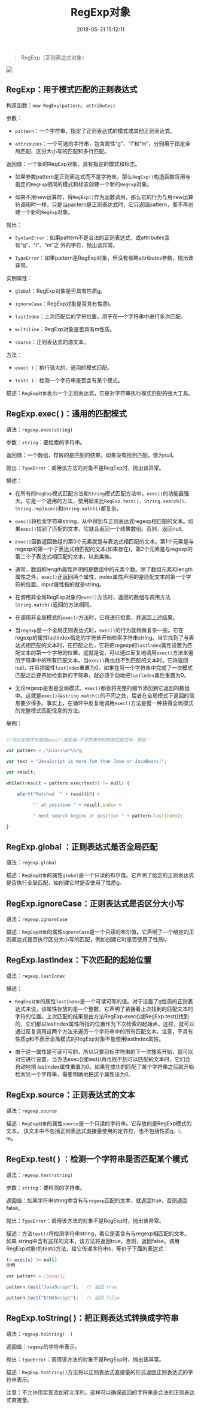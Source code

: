 ﻿---
title: RegExp对象
comments: true
date: 2018-05-31 15:12:11
categories: 博客列表
tags: JavaScript核心对象

---


> RegExp（正则表达式对象）

![ ](http://www.grabsun.com/uploads/images/2012/97/global.jpg)


## RegExp：用于模式匹配的正则表达式

构造函数：`new RegExp(pattern, attributes)`

参数：

* `pattern`：一个字符串，指定了正则表达式的模式或其他正则表达式。

* `attributes`：一个可选的字符串，包含属性“g”、“i”和“m”，分别用于指定全局匹配、区分大小写的匹配和多行匹配。

返回值：一个新的RegExp对象，具有指定的模式和标志。

* 如果参数pattern是正则表达式而不是字符串，那么`RegExp()`构造函数将用与指定的`RegExp`相同的模式和标志创建一个新的`RegExp`对象。

* 如果不用new运算符，将`RegExp()`作为函数调用，那么它的行为与用new运算符调用时一样，只是当pactern是正则表达式时，它只返回pattern，而不再创建一个新的`RegExp`对象。

抛出：

* `SyntaxError`：如果pattern不是合法的正则表达式，或attributes含有“g”、“i”、“m”之 外的字符，抛出该异常。

* `TypeError`：如果pattern是RegExp对象，但没有省略attributes参数，抛出该异常。

实例属性：

* `global`：RegExp对象是否具有性质g。

* `ignoreCase`：RegExp对象是否具有性质i。

* `lastIndex`：上次匹配后的字符位置，用于在一个字符串中进行多次匹配。

* `multiline`：RegExp对象是否具有m性质。

* `source`：正则表达式的源文本。

方法：

* `exec( )`：执行强大的、通用的模式匹配。

* `test( )`：检测一个字符串是否含有某个模式。

描述：`RegExp对象`表示一个正则表达式，它是对字符串执行模式匹配的强大工具。

## RegExp.exec( )：通用的匹配模式

语法：`regexp.exec(string)`

参数：`string`：要检索的字符串。

返回值：一个数组，存放的是匹配的结果。如果没有找到匹配，值为null。

抛出：`TypeError`：调用该方法的对象不是RegExp时，抛出该异常。

描述：

* 在所有的`RegExp`模式匹配方法和`String`模式匹配方法中，`exec()`的功能最强大。它是一个通用的方法，使用起来比`RegExp.test()`、`String.search()`、`String.replace()`和`String.match()`都复杂。

* `exec()`将检索字符串string，从中得到与正则表达式regexp相匹配的文本。如果`exec()`找到了匹配的文本，它就会返回一个结果数组。否则，返回null。

* `exec()`函数返回数组的第0个元素就是与表达式相匹配的文本。第1个元素是与regexp的第一个子表达式相匹配的文本(如果存在)。第2个元素是与regexp的第二个子表达式相匹配的文本，以此类推。

* 通常，数组的length属性声明的是数组中的元素个数。除了数组元素和length属性之外，`exec()`还返回两个属性。index属性声明的是匹配文本的第一个字符的位置。input属性指的就是string。

* 在调用非全局RegExp对象的`exec()`方法时，返回的数组与调用方法`String.match()`返回的方法相同。

* 在调用非全局模式的`exec()`方法时，它将进行检索，并返回上述结果。

* 当`regexp`是一个全局正则表达式时，`exec()`的行为就稍微复杂一些。它在regexp的属性lastlndex指定的字符处开始检索字符串string。当它找到了与表达式相匹配的文本时，在匹配之后，它将把regexp的`lastlndex`属性设置为匹配文本的第一个字符的位置。这就是说，可以通过反复地调用`exec()`方法来遍历字符串中的所有匹配文本。当`exec()`再也找不到匹配的文本时，它将返回null，并且把属性`lastlndex`重置为0。如果在另一个字符串中完成了一次模式匹配之后要开始检索新的字符串，就必须手动地把`lastlndex`属性重置为0。

* 无论regexp是否是全局模式，`exec()`都会将完整的细节添加到它返回的数组中。这就是`exec()`与`string.match()`的不同之处，后者在全局模式下返回的信息要少得多。事实上，在循环中反复地调用`exec()`方法是惟一种获得全局模式的完整模式匹配信息的方法。

举例：

```JavaScript

//可以在循环中使用exec()来检索—个字符串中的所有匹配文本。例如：

var pattern = /\bJava\w*\b/g;

var text = "JavaScript is more fun than Java or JavaBeans!";

var result;

while((result = pattern.exec(text)) != null) {

    alert("Matched `" + result[0] +

          "' at position " + result.index +

          " next search begins at position " + pattern.lastIndex);

}
```
## RegExp.global	：正则表达式是否全局匹配

语法：`regexp.global`

描述：`RegExp对象`的属性`global`是一个只读的布尔值。它声明了给定的正则表达式是否执行全局匹配，如创建它时是否使用了性质g。

## RegExp.ignoreCase：正则表达式是否区分大小写

语法：`regexp.ignoreCase `

描述：`RegExp对象`的属性`ignoreCase`是一个只读的布尔值。它声明了—个给定的正则表达式是否执行区分大小写的匹配，例如创建它时是否使用了性质i。

## RegExp.lastIndex：下次匹配的起始位置

语法：`regexp.lastIndex`

描述：

* `RegExp对象`的属性`lastIndex`是一个可读可写的值。对于设置了g性质的正则表达式来说，该属性存放的是—个整数，它声明了紧接着上次找到的匹配文本的字符的位置。上次匹配的结果是由方法RegExp.exec()或RegExp.test()找到的，它们都以lastIndex属性所指的位置作为下次检索的起始点。这样，就可以通过反复调用这两个方法来遍历一个字符串中的所有匹配文本。注意，不具有性质g和不表示全局模式的RegExp对象不能使用lastlndex属性。

* 由于这一属性是可读可写的，所以只要目标字符串的下一次搜索开始，就可以对它进行设置。当方法exec()或test()再也找不到可以匹配的文本时，它们会自动地把 lastIndex属性重置为0。如果在成功的匹配了某个字符串之后就开始检索另一个字符串，需要明确地把这个属性设为0。

## RegExp.source：正则表达式的文本

语法：`regexp.source`

描述：`RegExp对象`的属性`source`是一个只读的字符串。它存放的是RegExp模式的文本。 该文本中不包括正则表达式直接量使用的定界符，也不包括性质g、i、m。

## RegExp.test( )	：检测一个字符串是否匹配某个模式

语法：`regexp.test(string)`

参数：`string`：要检测的字符串。

返回值：如果字符串string中含有与`regexp`匹配的文本，就返回true，否则返回false。

抛出：`TypeError`：调用该方法的对象不是RegExp时，抛出该异常。

描述：方法`test()`将检测字符串string，看它是否含有与regexp相匹配的文本。如果 string中含有这样的文本，该方法将返回true，否则，返回false。调用RegExp对象r的test()方法，给它传递字符串s，等价于下面的表达式：

```JavaScript
(r.exec(s) != null) 
示例

var pattern = /java/i;

pattern.test("JavaScript");   // 返回 true

pattern.test("ECMAScript");   // 返回 false
```

## RegExp.toString( )：把正则表达式转换成字符串


语法：`regexp.toString(  ) `

返回值：`regexp`的字符串表示。

抛出：`TypeError`：调用该方法的对象不是RegExp时，抛出该异常。

描述：`RegExp.toString()`方法将以正则表达式直接量的形式返回正则表达式的字符串表示。

注意：不允许用实现添加转义序列，这样可以确保返回的字符串是合法的正则表达式直接量。
